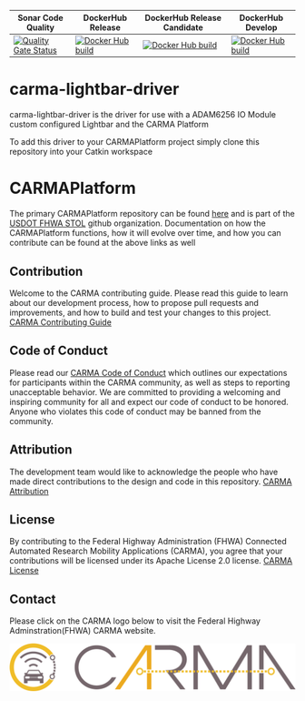 | Sonar Code Quality | DockerHub Release | DockerHub Release Candidate | DockerHub Develop |
|------|-----|-----|-----|
[![Quality Gate Status](https://sonarcloud.io/api/project_badges/measure?project=usdot-fhwa-stol_carma-lightbar-driver&metric=alert_status)](https://sonarcloud.io/dashboard?id=usdot-fhwa-stol_carma-lightbar-driver) | [![Docker Hub build](https://github.com/usdot-fhwa-stol/carma-lightbar-driver/actions/workflows/dockerhub.yml/badge.svg?branch=master)](https://github.com/usdot-fhwa-stol/carma-lightbar-driver/actions/workflows/dockerhub.yml) | [![Docker Hub build](https://github.com/usdot-fhwa-stol/carma-lightbar-driver/actions/workflows/dockerhub.yml/badge.svg?branch=release%2Flavida)](https://github.com/usdot-fhwa-stol/carma-lightbar-driver/actions/workflows/dockerhub.yml) | [![Docker Hub build](https://github.com/usdot-fhwa-stol/carma-lightbar-driver/actions/workflows/dockerhub.yml/badge.svg?branch=develop)](https://github.com/usdot-fhwa-stol/carma-lightbar-driver/actions/workflows/dockerhub.yml)


# carma-lightbar-driver

carma-lightbar-driver is the driver for use with a ADAM6256 IO Module custom configured Lightbar and the CARMA Platform

To add this driver to your CARMAPlatform project simply clone this repository into your Catkin workspace

# CARMAPlatform
The primary CARMAPlatform repository can be found [here](https://github.com/usdot-fhwa-stol/carma-platform) and is part of the [USDOT FHWA STOL](https://github.com/usdot-fhwa-stol/)
github organization. Documentation on how the CARMAPlatform functions, how it will evolve over time, and how you can contribute can be found at the above links as well

## Contribution
Welcome to the CARMA contributing guide. Please read this guide to learn about our development process, how to propose pull requests and improvements, and how to build and test your changes to this project. [CARMA Contributing Guide](https://github.com/usdot-fhwa-stol/carma-platform/blob/develop/Contributing.md) 

## Code of Conduct 
Please read our [CARMA Code of Conduct](https://github.com/usdot-fhwa-stol/carma-platform/blob/develop/Code_of_Conduct.md) which outlines our expectations for participants within the CARMA community, as well as steps to reporting unacceptable behavior. We are committed to providing a welcoming and inspiring community for all and expect our code of conduct to be honored. Anyone who violates this code of conduct may be banned from the community.

## Attribution
The development team would like to acknowledge the people who have made direct contributions to the design and code in this repository. [CARMA Attribution](https://github.com/usdot-fhwa-stol/carma-platform/blob/develop/ATTRIBUTION.txt) 

## License
By contributing to the Federal Highway Administration (FHWA) Connected Automated Research Mobility Applications (CARMA), you agree that your contributions will be licensed under its Apache License 2.0 license. [CARMA License](https://github.com/usdot-fhwa-stol/carma-platform/blob/develop/docs/License.md) 

## Contact
Please click on the CARMA logo below to visit the Federal Highway Adminstration(FHWA) CARMA website.

[![CARMA Image](https://raw.githubusercontent.com/usdot-fhwa-stol/carma-platform/develop/docs/image/CARMA_icon.png)](https://highways.dot.gov/research/research-programs/operations/CARMA)
